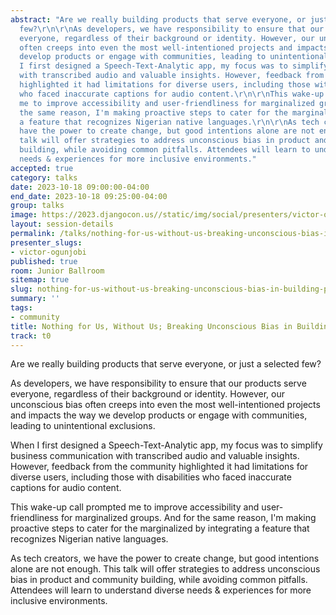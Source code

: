```yaml
---
abstract: "Are we really building products that serve everyone, or just a selected
  few?\r\n\r\nAs developers, we have responsibility to ensure that our products serve
  everyone, regardless of their background or identity. However, our unconscious bias
  often creeps into even the most well-intentioned projects and impacts the way we
  develop products or engage with communities, leading to unintentional exclusions.\r\n\r\nWhen
  I first designed a Speech-Text-Analytic app, my focus was to simplify business communication
  with transcribed audio and valuable insights. However, feedback from the community
  highlighted it had limitations for diverse users, including those with disabilities
  who faced inaccurate captions for audio content.\r\n\r\nThis wake-up call prompted
  me to improve accessibility and user-friendliness for marginalized groups. And for
  the same reason, I'm making proactive steps to cater for the marginalized by integrating
  a feature that recognizes Nigerian native languages.\r\n\r\nAs tech creators, we
  have the power to create change, but good intentions alone are not enough. This
  talk will offer strategies to address unconscious bias in product and community
  building, while avoiding common pitfalls. Attendees will learn to understand diverse
  needs & experiences for more inclusive environments."
accepted: true
category: talks
date: 2023-10-18 09:00:00-04:00
end_date: 2023-10-18 09:25:00-04:00
group: talks
image: https://2023.djangocon.us//static/img/social/presenters/victor-ogunjobi.png
layout: session-details
permalink: /talks/nothing-for-us-without-us-breaking-unconscious-bias-in-building-products/
presenter_slugs:
- victor-ogunjobi
published: true
room: Junior Ballroom
sitemap: true
slug: nothing-for-us-without-us-breaking-unconscious-bias-in-building-products
summary: ''
tags:
- community
title: Nothing for Us, Without Us; Breaking Unconscious Bias in Building Products
track: t0
---
```


Are we really building products that serve everyone, or just a selected few?

As developers, we have responsibility to ensure that our products serve everyone, regardless of their background or identity. However, our unconscious bias often creeps into even the most well-intentioned projects and impacts the way we develop products or engage with communities, leading to unintentional exclusions.

When I first designed a Speech-Text-Analytic app, my focus was to simplify business communication with transcribed audio and valuable insights. However, feedback from the community highlighted it had limitations for diverse users, including those with disabilities who faced inaccurate captions for audio content.

This wake-up call prompted me to improve accessibility and user-friendliness for marginalized groups. And for the same reason, I'm making proactive steps to cater for the marginalized by integrating a feature that recognizes Nigerian native languages.

As tech creators, we have the power to create change, but good intentions alone are not enough. This talk will offer strategies to address unconscious bias in product and community building, while avoiding common pitfalls. Attendees will learn to understand diverse needs & experiences for more inclusive environments.
